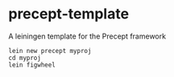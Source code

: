 # precept-template
A leiningen template for the Precept framework

```
lein new precept myproj
cd myproj
lein figwheel
```
 
